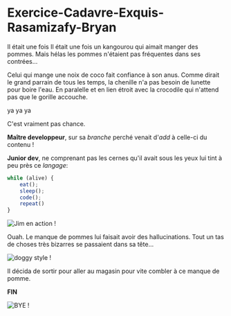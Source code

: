 # Exercice-Cadavre-Exquis-Rasamizafy-Bryan
Il était une fois
Il était une fois un kangourou qui aimait manger des pommes. Mais hélas les pommes n'étaient pas fréquentes dans ses contrées...


Celui qui mange une noix de coco fait confiance à son anus. Comme dirait le grand parrain de tous les temps, la chenille n'a pas besoin de lunette pour boire l'eau. En paralelle et en lien étroit avec la crocodile qui n'attend pas que le gorille accouche.

ya ya ya

C'est vraiment pas chance.

**Maître developpeur**, sur sa _branche_ perché venait d'_add_ à celle-ci du contenu !

**Junior dev**, ne comprenant pas les cernes qu'il avait sous les yeux lui tint à peu près ce _langage_:

```javascript
while (alive) {
    eat();
    sleep();
    code();
    repeat()
}
```
![Jim en action !](https://media.giphy.com/media/fQZX2aoRC1Tqw/source.gif)


Ouah. Le manque de pommes lui faisait avoir des hallucinations. Tout un tas de choses très bizarres se passaient dans sa tête...

![doggy style !](https://media.giphy.com/media/wpoLqr5FT1sY0/giphy.gif)

Il décida de sortir pour aller au magasin pour vite combler à ce manque de pomme.

**FIN**


![BYE !](https://media.giphy.com/media/UTYz3M8lcTvqaVbSo9/giphy.gif)
